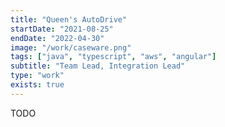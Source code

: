 ```yaml
---
title: "Queen's AutoDrive"
startDate: "2021-08-25"
endDate: "2022-04-30"
image: "/work/caseware.png"
tags: ["java", "typescript", "aws", "angular"]
subtitle: "Team Lead, Integration Lead"
type: "work"
exists: true
---
```


TODO
